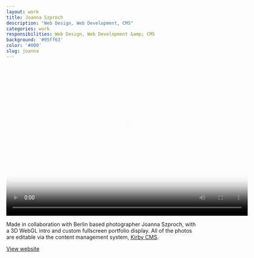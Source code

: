 ```yaml
---
layout: work
title: Joanna Szproch
description: "Web Design, Web Development, CMS"
categories: work
responsibilities: Web Design, Web Development &amp; CMS
background: '#05ff63'
color: '#000'
slug: joanna
---
```


<div>
  <video id="joanna" class="browser_img" title="Joanna Szproch"
    preload="auto" width="640" height="400" poster="{{ site.root }}/work/joanna/joanna.jpg" data-setup="{}">
    <source src="{{ site.root }}/work/joanna/joanna.mp4" type='video/mp4'>
  </video>
</div>

Made in collaboration with Berlin based photographer Joanna Szproch, with a 3D WebGL intro and custom fullscreen portfolio display. All of the photos are editable via the content management system, <a href="http://getkirby.com/" rel="external">Kirby CMS</a>.

<a href="http://joannaszproch.com" class="button" rel="external">View website</a>
